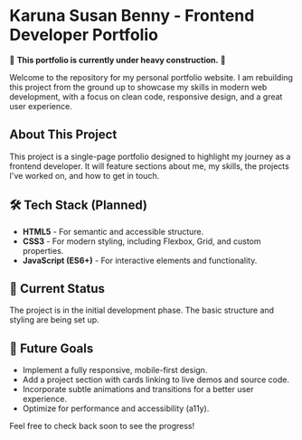 # Karuna Susan Benny - Frontend Developer Portfolio

🚧 **This portfolio is currently under heavy construction.** 🚧

Welcome to the repository for my personal portfolio website. I am rebuilding this project from the ground up to showcase my skills in modern web development, with a focus on clean code, responsive design, and a great user experience.

## About This Project

This project is a single-page portfolio designed to highlight my journey as a frontend developer. It will feature sections about me, my skills, the projects I've worked on, and how to get in touch.

## 🛠️ Tech Stack (Planned)

- **HTML5** - For semantic and accessible structure.
- **CSS3** - For modern styling, including Flexbox, Grid, and custom properties.
- **JavaScript (ES6+)** - For interactive elements and functionality.

## 🚀 Current Status

The project is in the initial development phase. The basic structure and styling are being set up.

## 🌟 Future Goals

- Implement a fully responsive, mobile-first design.
- Add a project section with cards linking to live demos and source code.
- Incorporate subtle animations and transitions for a better user experience.
- Optimize for performance and accessibility (a11y).

Feel free to check back soon to see the progress!
